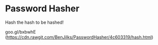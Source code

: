# Password Hasher
Hash the hash to be hashed!

goo.gl/bxbwhE
(https://cdn.rawgit.com/BenJilks/PasswordHasher/4c603319/hash.html)
